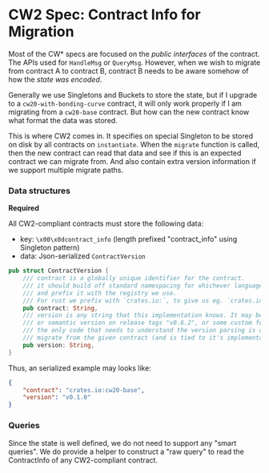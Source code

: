 # CW2 Spec: Contract Info for Migration

Most of the CW* specs are focused on the *public interfaces*
of the contract. The APIs used for `HandleMsg` or `QueryMsg`.
However, when we wish to migrate from contract A to contract B,
contract B needs to be aware somehow of how the *state was encoded*.

Generally we use Singletons and Buckets to store the state, but
if I upgrade to a `cw20-with-bonding-curve` contract, it will only
work properly if I am migrating from a `cw20-base` contract. But how
can the new contract know what format the data was stored.

This is where CW2 comes in. It specifies on special Singleton to
be stored on disk by all contracts on `instantiate`. When the `migrate`
function is called, then the new contract can read that data and
see if this is an expected contract we can migrate from. And also
contain extra version information if we support multiple migrate
paths.

### Data structures

**Required**

All CW2-compliant contracts must store the following data:

* key: `\x00\x0dcontract_info` (length prefixed "contract_info" using Singleton pattern)
* data: Json-serialized `ContractVersion`

```rust
pub struct ContractVersion {
    /// contract is a globally unique identifier for the contract.
    /// it should build off standard namespacing for whichever language it is in,
    /// and prefix it with the registry we use. 
    /// For rust we prefix with `crates.io:`, to give us eg. `crates.io:cw20-base`
    pub contract: String,
    /// version is any string that this implementation knows. It may be simple counter "1", "2".
    /// or semantic version on release tags "v0.6.2", or some custom feature flag list.
    /// the only code that needs to understand the version parsing is code that knows how to
    /// migrate from the given contract (and is tied to it's implementation somehow)
    pub version: String,
}
```

Thus, an serialized example may looks like:

```json
{
    "contract": "crates.io:cw20-base",
    "version": "v0.1.0"
}
```

### Queries

Since the state is well defined, we do not need to support any "smart queries".
We do provide a helper to construct a "raw query" to read the ContractInfo
of any CW2-compliant contract.

